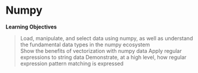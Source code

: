 # Numpy
**Learning Objectives**

>Load, manipulate, and select data using numpy, as well as understand the fundamental data types in the numpy ecosystem<br>
>Show the benefits of vectorization with numpy data
>Apply regular expressions to string data
>Demonstrate, at a high level, how regular expression pattern matching is expressed
